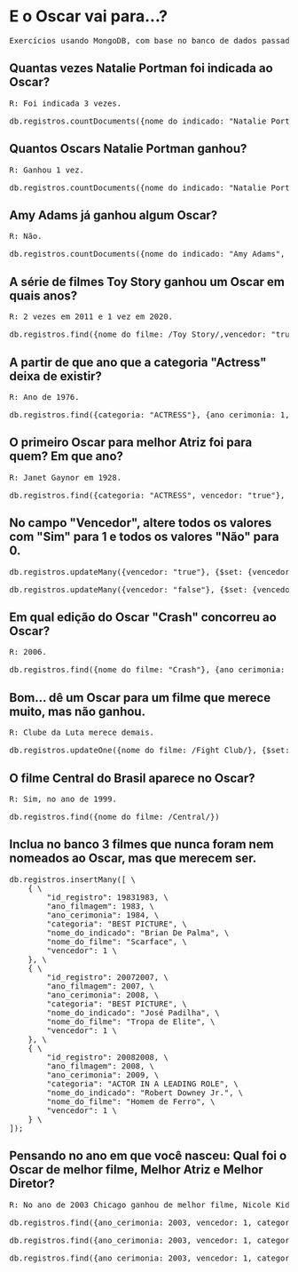 # E o Oscar vai para...?

<pre>Exercícios usando MongoDB, com base no banco de dados passado pelo Professor.</pre>

## Quantas vezes Natalie Portman foi indicada ao Oscar?

<pre>R: Foi indicada 3 vezes.

db.registros.countDocuments({nome_do_indicado: "Natalie Portman"})</pre>

## Quantos Oscars Natalie Portman ganhou?

<pre>R: Ganhou 1 vez.

db.registros.countDocuments({nome_do_indicado: "Natalie Portman", vencedor: "true"})</pre>

## Amy Adams já ganhou algum Oscar?

<pre>R: Não.

db.registros.countDocuments({nome_do_indicado: "Amy Adams", vencedor: "true"})</pre>

## A série de filmes Toy Story ganhou um Oscar em quais anos?

<pre>R: 2 vezes em 2011 e 1 vez em 2020.

db.registros.find({nome_do_filme: /Toy Story/,vencedor: "true"})</pre>

## A partir de que ano que a categoria "Actress" deixa de existir? 

<pre>R: Ano de 1976.

db.registros.find({categoria: "ACTRESS"}, {ano_cerimonia: 1, _id: 0}).sort({ano_cerimonia: -1}).limit(1)</pre>

## O primeiro Oscar para melhor Atriz foi para quem? Em que ano?

<pre>R: Janet Gaynor em 1928.

db.registros.find({categoria: "ACTRESS", vencedor: "true"}, {nome_do_indicado: 1, ano_cerimonia: 1}).limit(1)</pre>

## No campo "Vencedor", altere todos os valores com "Sim" para 1 e todos os valores "Não" para 0.

<pre>db.registros.updateMany({vencedor: "true"}, {$set: {vencedor: 1} })

db.registros.updateMany({vencedor: "false"}, {$set: {vencedor: 0} })</pre>

## Em qual edição do Oscar "Crash" concorreu ao Oscar?

<pre>R: 2006.

db.registros.find({nome_do_filme: "Crash"}, {ano_cerimonia: 1}).limit(1)</pre>

## Bom... dê um Oscar para um filme que merece muito, mas não ganhou.

<pre>R: Clube da Luta merece demais.

db.registros.updateOne({nome_do_filme: /Fight Club/}, {$set: {vencedor: 1} })</pre>

## O filme Central do Brasil aparece no Oscar?

<pre>R: Sim, no ano de 1999.

db.registros.find({nome_do_filme: /Central/})</pre>

## Inclua no banco 3 filmes que nunca foram nem nomeados ao Oscar, mas que merecem ser.

<pre>db.registros.insertMany([ \
    { \
        "id_registro": 19831983, \
        "ano_filmagem": 1983, \
        "ano_cerimonia": 1984, \
        "categoria": "BEST PICTURE", \
        "nome_do_indicado": "Brian De Palma", \
        "nome_do_filme": "Scarface", \
        "vencedor": 1 \
    }, \
    { \
        "id_registro": 20072007, \
        "ano_filmagem": 2007, \
        "ano_cerimonia": 2008, \
        "categoria": "BEST PICTURE", \
        "nome_do_indicado": "José Padilha", \
        "nome_do_filme": "Tropa de Elite", \
        "vencedor": 1 \
    }, \
    { \
        "id_registro": 20082008, \
        "ano_filmagem": 2008, \
        "ano_cerimonia": 2009, \
        "categoria": "ACTOR IN A LEADING ROLE", \
        "nome_do_indicado": "Robert Downey Jr.", \
        "nome_do_filme": "Homem de Ferro", \
        "vencedor": 1 \
    } \
]);</pre>


## Pensando no ano em que você nasceu: Qual foi o Oscar de melhor filme, Melhor Atriz e Melhor Diretor?

<pre>R: No ano de 2003 Chicago ganhou de melhor filme, Nicole Kidman ganhou de melhor atriz e Roman Polanski de melhor diretor.

db.registros.find({ano_cerimonia: 2003, vencedor: 1, categoria: "BEST PICTURE"})

db.registros.find({ano_cerimonia: 2003, vencedor: 1, categoria: "ACTRESS IN A LEADING ROLE"})

db.registros.find({ano_cerimonia: 2003, vencedor: 1, categoria: "DIRECTING"})</pre>

